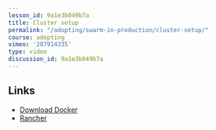 ```yaml
---
lesson_id: 9a1e3b049b7a
title: Cluster setup
permalink: "/adopting/swarm-in-production/cluster-setup/"
course: adopting
vimeo: '287914335'
type: video
discussion_id: 9a1e3b049b7a
---
```


## Links
* [Download Docker](https://www.docker.com/community-edition#/download)
* [Rancher](https://rancher.com/swarm)

